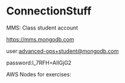 # ConnectionStuff

MMS: Class student account

https://mms.mongodb.com

user:advanced-ops+student@mongodb.com

password:l_7RFH=AIlGjG2

AWS Nodes for exercises:


